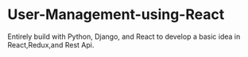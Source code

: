 # User-Management-using-React
Entirely build with Python, Django, and React to develop a basic idea in React,Redux,and Rest Api.
